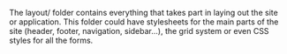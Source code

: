 The layout/ folder contains everything that takes part in laying out the
site or application. This folder could have stylesheets for the main parts
of the site (header, footer, navigation, sidebar…), the grid system or even
CSS styles for all the forms.
